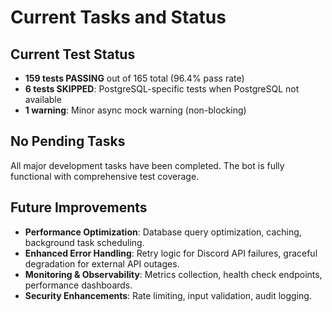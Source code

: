 # Current Tasks and Status

## Current Test Status
- **159 tests PASSING** out of 165 total (96.4% pass rate)
- **6 tests SKIPPED**: PostgreSQL-specific tests when PostgreSQL not available
- **1 warning**: Minor async mock warning (non-blocking)

## No Pending Tasks
All major development tasks have been completed. The bot is fully functional with comprehensive test coverage.

## Future Improvements

- **Performance Optimization**: Database query optimization, caching, background task scheduling.
- **Enhanced Error Handling**: Retry logic for Discord API failures, graceful degradation for external API outages.
- **Monitoring & Observability**: Metrics collection, health check endpoints, performance dashboards.
- **Security Enhancements**: Rate limiting, input validation, audit logging.
